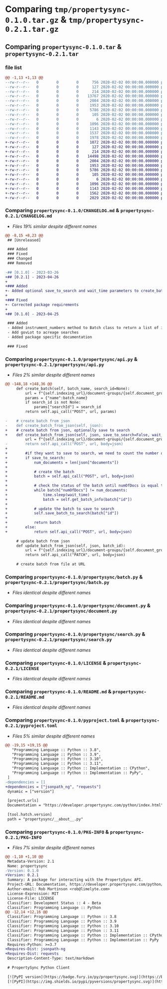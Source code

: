 # Comparing `tmp/propertysync-0.1.0.tar.gz` & `tmp/propertysync-0.2.1.tar.gz`

## Comparing `propertysync-0.1.0.tar` & `propertysync-0.2.1.tar`

### file list

```diff
@@ -1,13 +1,13 @@
--rw-r--r--   0        0        0      756 2020-02-02 00:00:00.000000 propertysync-0.1.0/CHANGELOG.md
--rw-r--r--   0        0        0      127 2020-02-02 00:00:00.000000 propertysync-0.1.0/propertysync/__about__.py
--rw-r--r--   0        0        0      214 2020-02-02 00:00:00.000000 propertysync-0.1.0/propertysync/__init__.py
--rw-r--r--   0        0        0    13767 2020-02-02 00:00:00.000000 propertysync-0.1.0/propertysync/api.py
--rw-r--r--   0        0        0     2004 2020-02-02 00:00:00.000000 propertysync-0.1.0/propertysync/batch.py
--rw-r--r--   0        0        0     1953 2020-02-02 00:00:00.000000 propertysync-0.1.0/propertysync/document.py
--rw-r--r--   0        0        0     5786 2020-02-02 00:00:00.000000 propertysync-0.1.0/propertysync/search.py
--rw-r--r--   0        0        0      105 2020-02-02 00:00:00.000000 propertysync-0.1.0/tests/__init__.py
--rw-r--r--   0        0        0        6 2020-02-02 00:00:00.000000 propertysync-0.1.0/.gitignore
--rw-r--r--   0        0        0     1096 2020-02-02 00:00:00.000000 propertysync-0.1.0/LICENSE
--rw-r--r--   0        0        0     1143 2020-02-02 00:00:00.000000 propertysync-0.1.0/README.md
--rw-r--r--   0        0        0     1537 2020-02-02 00:00:00.000000 propertysync-0.1.0/pyproject.toml
--rw-r--r--   0        0        0     1978 2020-02-02 00:00:00.000000 propertysync-0.1.0/PKG-INFO
+-rw-r--r--   0        0        0     1072 2020-02-02 00:00:00.000000 propertysync-0.2.1/CHANGELOG.md
+-rw-r--r--   0        0        0      127 2020-02-02 00:00:00.000000 propertysync-0.2.1/propertysync/__about__.py
+-rw-r--r--   0        0        0      214 2020-02-02 00:00:00.000000 propertysync-0.2.1/propertysync/__init__.py
+-rw-r--r--   0        0        0    14498 2020-02-02 00:00:00.000000 propertysync-0.2.1/propertysync/api.py
+-rw-r--r--   0        0        0     2004 2020-02-02 00:00:00.000000 propertysync-0.2.1/propertysync/batch.py
+-rw-r--r--   0        0        0     1953 2020-02-02 00:00:00.000000 propertysync-0.2.1/propertysync/document.py
+-rw-r--r--   0        0        0     5786 2020-02-02 00:00:00.000000 propertysync-0.2.1/propertysync/search.py
+-rw-r--r--   0        0        0      105 2020-02-02 00:00:00.000000 propertysync-0.2.1/tests/__init__.py
+-rw-r--r--   0        0        0        6 2020-02-02 00:00:00.000000 propertysync-0.2.1/.gitignore
+-rw-r--r--   0        0        0     1096 2020-02-02 00:00:00.000000 propertysync-0.2.1/LICENSE
+-rw-r--r--   0        0        0     1143 2020-02-02 00:00:00.000000 propertysync-0.2.1/README.md
+-rw-r--r--   0        0        0     1562 2020-02-02 00:00:00.000000 propertysync-0.2.1/pyproject.toml
+-rw-r--r--   0        0        0     2029 2020-02-02 00:00:00.000000 propertysync-0.2.1/PKG-INFO
```

### Comparing `propertysync-0.1.0/CHANGELOG.md` & `propertysync-0.2.1/CHANGELOG.md`

 * *Files 19% similar despite different names*

```diff
@@ -8,15 +8,23 @@
 ## [Unreleased]
 
 ### Added
 ### Fixed
 ### Changed
 ### Removed
 
-## [0.1.0] - 2023-03-26
+## [0.2.1] - 2023-04-26
+
+### Added
+- Added optional save_to_search and wait_time parameters to create_batch_from_json method that allows you to submit a batch, wait for it's documents to be processed and save the batch to search making those documents live in the plant.
+
+### Fixed
+- Corrected package requirements
+
+## [0.1.0] - 2023-04-25
 
 ### Added
 - Added instrument_numbers method to Batch class to return a list of instrument numbers
 - Add govLot to acreage searches
 - Added package specific documentation
 
 ### Fixed
```

### Comparing `propertysync-0.1.0/propertysync/api.py` & `propertysync-0.2.1/propertysync/api.py`

 * *Files 2% similar despite different names*

```diff
@@ -148,18 +148,36 @@
     def create_batch(self, batch_name, search_id=None):
         url = f"{self.indexing_url}/document-groups/{self.document_group_id}/batches"
         params = {"name":batch_name}
         if search_id is not None:
             params["searchId"] = search_id
         return self.api_call("POST", url, params)
     
-    # create batch from json
-    def create_batch_from_json(self, json):
+    # create batch from json, optionally save to search
+    def create_batch_from_json(self, json, save_to_search=False, wait_time=2):
         url = f"{self.indexing_url}/document-groups/{self.document_group_id}/batches"
-        return self.api_call("POST", url, body=json)
+
+        #if they want to save to search, we need to count the number of documents in the batch
+        if save_to_search:
+            num_documents = len(json["documents"])
+
+            # create the batch
+            batch = self.api_call("POST", url, body=json)
+
+            # check the status of the batch until numOfDocs is equal to the number of documents in the batch
+            while batch["numOfDocs"] != num_documents:
+                time.sleep(wait_time)
+                batch = self.get_batch_info(batch["id"])
+
+            # update the batch to save to search
+            self.save_batch_to_search(batch["id"])
+
+            return batch
+        else:
+            return self.api_call("POST", url, body=json)
     
     # update batch from json
     def update_batch_from_json(self, json, batch_id):
         url = f"{self.indexing_url}/document-groups/{self.document_group_id}/batches/{batch_id}"
         return self.api_call("PATCH", url, body=json)
     
     # create batch from file at URL
```

### Comparing `propertysync-0.1.0/propertysync/batch.py` & `propertysync-0.2.1/propertysync/batch.py`

 * *Files identical despite different names*

### Comparing `propertysync-0.1.0/propertysync/document.py` & `propertysync-0.2.1/propertysync/document.py`

 * *Files identical despite different names*

### Comparing `propertysync-0.1.0/propertysync/search.py` & `propertysync-0.2.1/propertysync/search.py`

 * *Files identical despite different names*

### Comparing `propertysync-0.1.0/LICENSE` & `propertysync-0.2.1/LICENSE`

 * *Files identical despite different names*

### Comparing `propertysync-0.1.0/README.md` & `propertysync-0.2.1/README.md`

 * *Files identical despite different names*

### Comparing `propertysync-0.1.0/pyproject.toml` & `propertysync-0.2.1/pyproject.toml`

 * *Files 5% similar despite different names*

```diff
@@ -19,15 +19,15 @@
   "Programming Language :: Python :: 3.8",
   "Programming Language :: Python :: 3.9",
   "Programming Language :: Python :: 3.10",
   "Programming Language :: Python :: 3.11",
   "Programming Language :: Python :: Implementation :: CPython",
   "Programming Language :: Python :: Implementation :: PyPy",
 ]
-dependencies = []
+dependencies = ["jsonpath_ng", "requests"]
 dynamic = ["version"]
 
 [project.urls]
 Documentation = "https://developer.propertysync.com/python/index.html"
 
 [tool.hatch.version]
 path = "propertysync/__about__.py"
```

### Comparing `propertysync-0.1.0/PKG-INFO` & `propertysync-0.2.1/PKG-INFO`

 * *Files 7% similar despite different names*

```diff
@@ -1,10 +1,10 @@
 Metadata-Version: 2.1
 Name: propertysync
-Version: 0.1.0
+Version: 0.2.1
 Summary: A package for interacting with the PropertySync API.
 Project-URL: Documentation, https://developer.propertysync.com/python/index.html
 Author-email: Rob Martinson <rob@limelyte.com>
 License-Expression: MIT
 License-File: LICENSE
 Classifier: Development Status :: 4 - Beta
 Classifier: Programming Language :: Python
@@ -12,14 +12,16 @@
 Classifier: Programming Language :: Python :: 3.8
 Classifier: Programming Language :: Python :: 3.9
 Classifier: Programming Language :: Python :: 3.10
 Classifier: Programming Language :: Python :: 3.11
 Classifier: Programming Language :: Python :: Implementation :: CPython
 Classifier: Programming Language :: Python :: Implementation :: PyPy
 Requires-Python: >=3.7
+Requires-Dist: jsonpath-ng
+Requires-Dist: requests
 Description-Content-Type: text/markdown
 
 # PropertySync Python Client
 
 [![PyPI version](https://badge.fury.io/py/propertysync.svg)](https://badge.fury.io/py/propertysync)
 [![PyPI](https://img.shields.io/pypi/pyversions/propertysync.svg)](https://pypi.python.org/pypi/propertysync)
```

